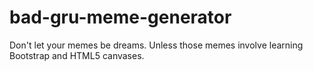 # bad-gru-meme-generator
Don't let your memes be dreams.  Unless those memes involve learning Bootstrap and HTML5 canvases.
